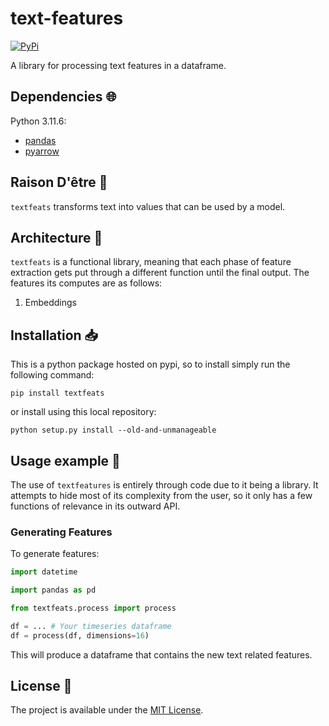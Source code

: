 # text-features

<a href="https://pypi.org/project/textfeats/">
    <img alt="PyPi" src="https://img.shields.io/pypi/v/textfeats">
</a>

A library for processing text features in a dataframe.

## Dependencies :globe_with_meridians:

Python 3.11.6:

- [pandas](https://pandas.pydata.org/)
- [pyarrow](https://arrow.apache.org/docs/python/index.html)

## Raison D'être :thought_balloon:

`textfeats` transforms text into values that can be used by a model.

## Architecture :triangular_ruler:

`textfeats` is a functional library, meaning that each phase of feature extraction gets put through a different function until the final output. The features its computes are as follows:

1. Embeddings

## Installation :inbox_tray:

This is a python package hosted on pypi, so to install simply run the following command:

`pip install textfeats`

or install using this local repository:

`python setup.py install --old-and-unmanageable`

## Usage example :eyes:

The use of `textfeatures` is entirely through code due to it being a library. It attempts to hide most of its complexity from the user, so it only has a few functions of relevance in its outward API.

### Generating Features

To generate features:

```python
import datetime

import pandas as pd

from textfeats.process import process

df = ... # Your timeseries dataframe
df = process(df, dimensions=16)
```

This will produce a dataframe that contains the new text related features.

## License :memo:

The project is available under the [MIT License](LICENSE).
